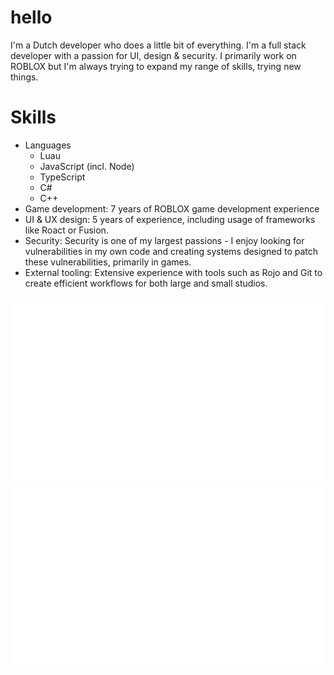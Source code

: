# hello

I'm a Dutch developer who does a little bit of everything. I'm a full stack developer with a passion for UI, design & security.
I primarily work on ROBLOX but I'm always trying to expand my range of skills, trying new things.

# Skills
* Languages
    * Luau
    * JavaScript (incl. Node)
    * TypeScript
    * C#
    * C++
* Game development: 7 years of ROBLOX game development experience
* UI & UX design: 5 years of experience, including usage of frameworks like Roact or Fusion.
* Security: Security is one of my largest passions - I enjoy looking for vulnerabilities in my own code and creating systems designed to patch these vulnerabilities, primarily in games. 
* External tooling: Extensive experience with tools such as Rojo and Git to create efficient workflows for both large and small studios.



![](https://raw.githubusercontent.com/VirtualButFake/stats/master/generated/overview.svg#gh-dark-mode-only)
![](https://raw.githubusercontent.com/VirtualButFake/stats/master/generated/languages.svg#gh-dark-mode-only)

